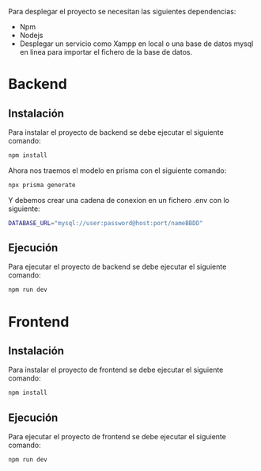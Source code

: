 Para desplegar el proyecto se necesitan las siguientes dependencias:
- Npm
- Nodejs
- Desplegar un servicio como Xampp en local o una base de datos mysql en linea para importar el fichero de la base de datos.

# Backend
## Instalación
Para instalar el proyecto de backend se debe ejecutar el siguiente comando:
```bash
npm install
```

Ahora nos traemos el modelo en prisma con el siguiente comando:
```bash
npx prisma generate
```

Y debemos crear una cadena de conexion en un fichero .env con lo siguiente:
```bash
DATABASE_URL="mysql://user:password@host:port/nameBBDD"
```

## Ejecución
Para ejecutar el proyecto de backend se debe ejecutar el siguiente comando:
```bash
npm run dev
```

# Frontend

## Instalación
Para instalar el proyecto de frontend se debe ejecutar el siguiente comando:
```bash
npm install
```

## Ejecución
Para ejecutar el proyecto de frontend se debe ejecutar el siguiente comando:
```bash
npm run dev
```




